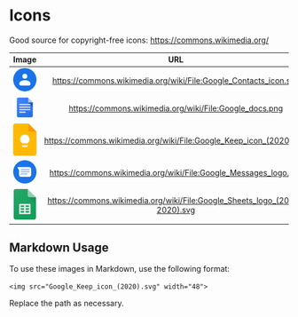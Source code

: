 # Icons

Good source for copyright-free icons: https://commons.wikimedia.org/

| Image | URL |
|:---:|:---:|
| <img src="Google_Contacts_icon.svg" width="48"> | https://commons.wikimedia.org/wiki/File:Google_Contacts_icon.svg |
| <img src="Google_docs.png" width="48"> | https://commons.wikimedia.org/wiki/File:Google_docs.png |
| <img src="Google_Keep_icon_(2020).svg" width="48"> | https://commons.wikimedia.org/wiki/File:Google_Keep_icon_(2020).svg |
| <img src="Google_Messages_logo.svg" width="48"> | https://commons.wikimedia.org/wiki/File:Google_Messages_logo.svg |
| <img src="Google_Sheets_logo_(2014-2020).svg" width="48"> | https://commons.wikimedia.org/wiki/File:Google_Sheets_logo_(2014-2020).svg |

## Markdown Usage

To use these images in Markdown, use the following format:

`<img src="Google_Keep_icon_(2020).svg" width="48">`

Replace the path as necessary.
